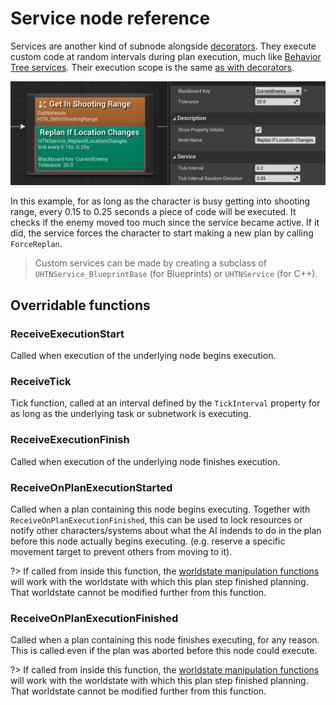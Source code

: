 # Service node reference

Services are another kind of subnode alongside [decorators](decorator.md). 
They execute custom code at random intervals during plan execution, much like [Behavior Tree services](https://docs.unrealengine.com/en-US/Engine/ArtificialIntelligence/BehaviorTrees/BehaviorTreeNodeReference/BehaviorTreeNodeReferenceServices/index.html).
Their execution scope is the same [as with decorators](decorator?id=execution-scope).

![Service](_media/service.png)

In this example, for as long as the character is busy getting into shooting range, every 0.15 to 0.25 seconds a piece of code will be executed.
It checks if the enemy moved too much since the service became active. If it did, the service forces the character to start making a new plan by calling `ForceReplan`.

> Custom services can be made by creating a subclass of `UHTNService_BlueprintBase` (for Blueprints) or `UHTNService` (for C++).

## Overridable functions

### ReceiveExecutionStart

Called when execution of the underlying node begins execution.

### ReceiveTick

Tick function, called at an interval defined by the `TickInterval` property for as long as the underlying task or subnetwork is executing.

### ReceiveExecutionFinish

Called when execution of the underlying node finishes execution.

### ReceiveOnPlanExecutionStarted

Called when a plan containing this node begins executing.
Together with `ReceiveOnPlanExecutionFinished`, this can be used to lock resources or notify other characters/systems about what the AI indends to do in the plan before this node actually begins executing. (e.g. reserve a specific movement target to prevent others from moving to it).

?> If called from inside this function, the [worldstate manipulation functions](manipulating-worldstates.md) will work with the worldstate with which this plan step finished planning.<br>That worldstate cannot be modified further from this function.

### ReceiveOnPlanExecutionFinished

Called when a plan containing this node finishes executing, for any reason.
This is called even if the plan was aborted before this node could execute.

?> If called from inside this function, the [worldstate manipulation functions](manipulating-worldstates.md) will work with the worldstate with which this plan step finished planning.<br>That worldstate cannot be modified further from this function.
